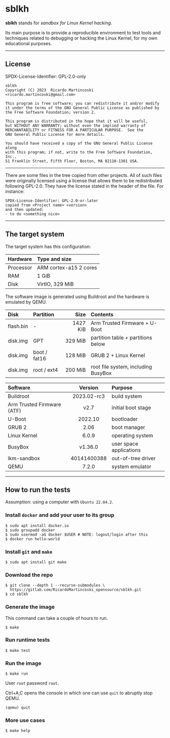 # sblkh

**sblkh** stands for *sandbox for Linux Kernel hacking*.

Its main purpose is to provide a reproducible environment to test tools and
techniques related to debugging or hacking the Linux Kernel, for my own
educational purposes.

------

## License

SPDX-License-Identifier: GPL-2.0-only

    sblkh
    Copyright (C) 2023  Ricardo Martincoski  <ricardo.martincoski@gmail.com>

    This program is free software; you can redistribute it and/or modify
    it under the terms of the GNU General Public License as published by
    the Free Software Foundation; version 2.

    This program is distributed in the hope that it will be useful,
    but WITHOUT ANY WARRANTY; without even the implied warranty of
    MERCHANTABILITY or FITNESS FOR A PARTICULAR PURPOSE.  See the
    GNU General Public License for more details.

    You should have received a copy of the GNU General Public License along
    with this program; if not, write to the Free Software Foundation, Inc.,
    51 Franklin Street, Fifth Floor, Boston, MA 02110-1301 USA.

------

There are some files in the tree copied from other projects.
All of such files were originally licensed using a license that allows them to
be redistributed following GPL-2.0.
They have the license stated in the header of the file. For instance:
```
SPDX-License-Identifier: GPL-2.0-or-later
copied from <Project name> <version>
and then updated:
- to do <something nice>
```

------

## The target system

The target system has this configuration:

| Hardware   | Type and size           |
|:-----------|:------------------------|
| Processor  | ARM cortex-a15 2 cores  |
| RAM        | 1 GiB                   |
| Disk       | VirtIO, 329 MiB         |

The software image is generated using Buildroot and the hardware is emulated by
QEMU.

| Disk         | Partition    | Size     | Contents                             |
|:-------------|:-------------|---------:|:-------------------------------------|
| flash.bin    | -            | 1427 KiB | Arm Trusted Firmware + U-Boot        |
| disk.img     | GPT          | 329 MiB  | partition table + partitions below   |
| disk.img     | boot / fat16 | 128 MiB  | GRUB 2 + Linux Kernel                |
| disk.img     | root / ext4  | 200 MiB  | root file system, including BusyBox  |

| Software                    | Version      | Purpose                  |
|:----------------------------|:------------:|:-------------------------|
| Buildroot                   | 2023.02-rc3  | build system             |
| Arm Trusted Firmware (ATF)  | v2.7         | initial boot stage       |
| U-Boot                      | 2022.10      | bootloader               |
| GRUB 2                      | 2.06         | boot manager             |
| Linux Kernel                | 6.0.9        | operating system         |
| BusyBox                     | v1.36.0      | user space applications  |
| lkm-sandbox                 | 40141400388  | out-of-tree driver       |
| QEMU                        | 7.2.0        | system emulator          |

------

## How to run the tests

Assumption: using a computer with `Ubuntu 22.04.2`.

### Install `docker` and add your user to its group

```
$ sudo apt install docker.io
$ sudo groupadd docker
$ sudo usermod -aG docker $USER # NOTE: logout/login after this
$ docker run hello-world
```

### Install `git` and `make`

```
$ sudo apt install git make
```

### Download the repo

```
$ git clone --depth 1 --recurse-submodules \
  https://gitlab.com/RicardoMartincoski_opensource/sblkh.git
$ cd sblkh
```

### Generate the image

This command can take a couple of hours to run.

```
$ make
```

### Run runtime tests

```
$ make test
```

### Run the image

```
$ make run
```
User `root` password `root`.

Ctrl+A,C opens the console in which one can use `quit` to abruptly stop QEMU.
```
(qemu) quit
```

### More use cases

```
$ make help
```
